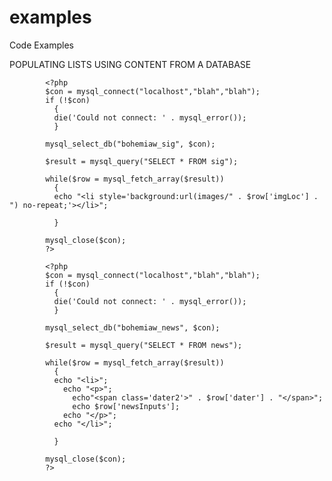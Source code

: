 examples
========

Code Examples


POPULATING LISTS USING CONTENT FROM A DATABASE





            <?php
            $con = mysql_connect("localhost","blah","blah");
            if (!$con)
              {
              die('Could not connect: ' . mysql_error());
              }

            mysql_select_db("bohemiaw_sig", $con);

            $result = mysql_query("SELECT * FROM sig");

            while($row = mysql_fetch_array($result))
              {
              echo "<li style='background:url(images/" . $row['imgLoc'] . ") no-repeat;'></li>";

              }

            mysql_close($con);
            ?> 

            <?php
            $con = mysql_connect("localhost","blah","blah");
            if (!$con)
              {
              die('Could not connect: ' . mysql_error());
              }

            mysql_select_db("bohemiaw_news", $con);

            $result = mysql_query("SELECT * FROM news");

            while($row = mysql_fetch_array($result))
              {
              echo "<li>";
                echo "<p>";
                  echo"<span class='dater2'>" . $row['dater'] . "</span>";
                  echo $row['newsInputs'];
                echo "</p>";
              echo "</li>";

              }

            mysql_close($con);
            ?> 
